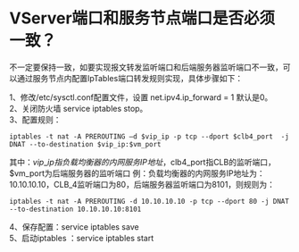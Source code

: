 


# VServer端口和服务节点端口是否必须一致？

不一定要保持一致，如要实现报文转发监听端口和后端服务器监听端口不一致，可以通过服务节点内配置IpTables端口转发规则实现，具体步骤如下：

1、修改/etc/sysctl.conf配置文件，设置 net.ipv4.ip\_forward = 1 默认是0。  
2、关闭防火墙 service iptables stop。  
3、配置规则：

```
iptables -t nat -A PREROUTING –d $vip_ip -p tcp --dport $clb4_port  -j DNAT --to-destination $vip_ip:$vm_port
```

其中：$vip\_ip指负载均衡器的内网服务IP地址，$clb4\_port指CLB的监听端口，$vm\_port为后端服务器的监听端口 例：负载均衡器的内网服务IP地址为：10.10.10.10，CLB\_4监听端口为80，后端服务器监听端口为8101，则规则为：

```
iptables -t nat -A PREROUTING -d 10.10.10.10 -p tcp --dport 80 -j DNAT --to-destination 10.10.10.10:8101
```

4、保存配置：service iptables save  
5、启动iptables ：service iptables start

